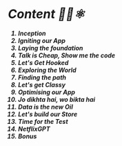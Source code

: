 # _Content 👨‍💻⚛️_

<b><i>
01. Inception<br>
02. Igniting our App<br>
03. Laying the foundation
04. Talk is Cheap, Show me the code
05. Let's Get Hooked
06. Exploring the World
07. Finding the path
08. Let's get Classy
09. Optimising our App
10. Jo dikhta hai, wo bikta hai
11. Data is the new Oil
12. Let's build our Store
13. Time for the Test
14. NetflixGPT
15. Bonus


</i></b>

